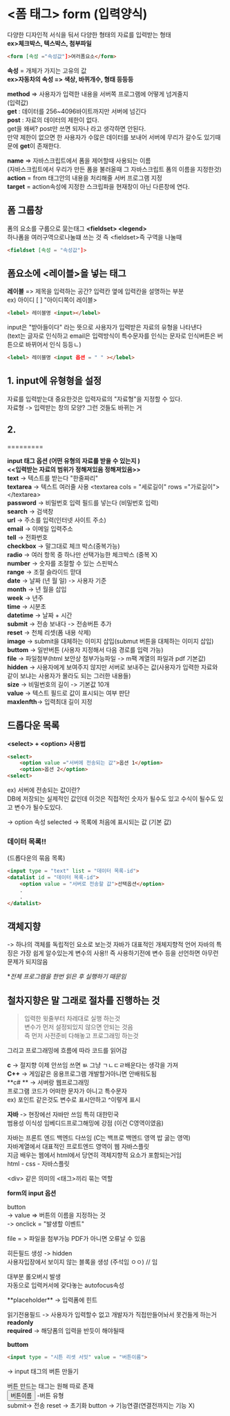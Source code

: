 # <폼 태그> form (입력양식)
다양한 디자인적 서식을 둬서 다양한 형태의 자료를 입력받는 형태<br>
**ex>체크박스, 텍스박스, 첨부파일**

```html
<form [속성 ="속성값"]>여러폼요소</form>
```
**속성** = 개체가 가지는 고유의 값<br>
**ex>자동차의 속성 => 색상, 바퀴개수, 형태 등등등**

**method** => 사용자가 입력한 내용을 서버쪽 프로그램에 어떻게 넘겨줄지<br>
    (입력값) <br>
    **get** : 데이터를 256~4096바이트까지만 서버에 넘긴다<br>
    **post** : 자료의 데이터의 제한이 없다.<br>
get을 왜써? post만 쓰면 되자나 라고 생각하면 안된다.<br>
만약 제한이 없으면 한 사용자가 수많은 데이터를 보내어 서버에 무리가 갈수도 있기때문에 **get**이 존재한다.

**name** => 자바스크립트에서 폼을 제어할때 사용되는 이름<br>
        (자바스크립트에서 우리가 만든 폼을 불러올때 그 자바스크립트 폼의 이름을 지정한것)<br>
**action** = from 태그안의 내용을 처리해줄 서버 프로그램 지정<br>
**target** = action속성에 지정한 스크립파을 현재창이 아닌 다른창에 연다.

## 폼 그룹창
폼의 요소를 구룹으로 뭈는태그 **\<fieldset\> \<legend\>**<br>
하나폼을 여러구역으로나눌떄 쓰는 것 즉 \<fieldset\>즉 구역을 나눌때
```html
<fieldset [속성 = "속성값"]>
```
## 폼요소에 <레이블>을 넣는 태그
**레이블** => 제목을 입력하는 공간? 입력칸 옆에 입력칸을 설명하는 부분<br>
ex) 아이디 [   ] "아이디쪽이 레이블>

```html
<lebel> 레이블명 <input></lebel>
```
input은 "받아들이다" 라는 뜻으로 사용자가 입력받은 자료의 유형을 나타낸다<br>
(text는 글자로 인식하고 email은 입력방식이 특수문자를 인식는 문자로 인식버튼은 버튼으로 바뀌어서 인식 등등ㄴ)<br>
```html
<lebel> 레이블명 <input 옵션 = " " ></lebel>
```
## 1. input에 유형형을 설정
자료를 입력받는대 중요한것은 입력자료의 "자료형"을 지정할 수 있다. <br>
자료형 -> 입력받는 창의 모양? 그런 것들도 바뀌는 거

## 2.
=========


**input 태그 옵션 (어떤 유형의 자료를 받을 수 있는지 )**<br>
**<<입력받는 자료의 범위가 정해져있음 정해져있음>>**<br>
**text**     -> 텍스트를 받는다 "한줄짜리"<br>
**textarea** -> 텍스트 여러줄 사용 \<textarea cols = "세로길이" rows ="가로길이"\>\</textarea\> <br>
**password** -> 비밀번호 입력 필드를 넣는다 (비밀번호 입력)<br>
**search**   -> 검색창<br>
**url**      -> 주소를 입력(인터넷 사이트 주소)<br>
**email**    -> 이메일 입력주소 <br>
**tell**     -> 전화번호<br>
**checkbox** -> 말그대로 체크 박스(중복가능)<br>
**radio**    -> 여러 항목 중 하나만 선택가능한 체크박스 (중복 X)<br>
**number**   -> 숫자를 조절할 수 있는 스핀박스<br>
**range**    -> 조절 슬라이드 맏대<br>
**date**     -> 날짜 (년 월 일) -> 사용자 기준<br>
**month**    -> 년 월을 삽입<br>
**week**     -> 년주<br>
**time**     -> 시분초<br>
**datetime** -> 날짜 + 시간<br>
**submit**   -> 전송 보내다 -> 전송버튼 추가<br>
**reset**    -> 천체 리셋(폼 내용 삭제)<br>
**image**    -> submit을 대체하는 이미지 삽입(submut 버튼을 대체하는 이미지 삽입)<br>
**buttom**   -> 일반버튼 (사용자 지정해서 다음 경로를 입력 가능)<br>
**file**     -> 파일첨부(html 보안상 첨부가능파일 -> m팩 계열의 파일과 pdf 기본값)<br>
**hidden**   -> 사용자에게 보여주지 않지만 서버로 보내주는 값(사용자가 입력한 자료와 같이 보냐는 사용자가 몰라도 되는 그러한 내용들)<br>
**size**     -> 비밀번호의 길이 -> 기본값 10개<br>
**value**    -> 텍스트 필드로 값이 표시되는 여부 판단<br>
**maxlenfth**-> 입력최대 길이 지정<br>
## 드롭다운 목록
**\<select\> + \<option\> 사용법**
```html
<select>
    <option value ="서버에 전송되는 값">옵션 1</option>
    <option>옵션 2</option>
<select>
```
ex) 서버에 전송되는 값이란?<br>
DB에 저장되는 실제적인 값인데 이것은 직접적인 숫자가 될수도 있고 수식이 될수도 있고 변수가 될수도있다.
<p></p>
-> option 속성 selected -> 목록에 처음에 표시되는 값 (기본 값)

### 데이터 목록!! 
(드롭다운의 묶음 목록)<br>
```html
<input type = "text" list = "데이터 목록-id">
<datalist id = "데이터 목록-id">
    <option value = "서버로 전송할 값">선택옵션</option>
    .
    .
</datalist>
```

## 객체지향
-> 하나의 객체를 독립적인 요소로 보는것
자바가 대표적인 개체지향적 언어 자바의 특징은 가장 쉽게 알수있는게 변수의 사용!!
즉 사용하기전에 변수 등을 선언하면 아무런 문제가 되지않음 



**전체 프로그램을 한번 읽은 후 실행하기 때문임*

## 철차지향은 말 그래로 절차를 진행하는 것 

> 입력한 윗줄부터 차레대로 실행 하는것<br>
변수가 먼저 설정되있지 않으면 안되는 것음<br>
즉 먼저 사전준비 다해놓고 프로그래밍 하는것<br>


그리고 프로그래밍에 흐름에 따라 코드를 읽어감


**c**   -> 절지향 이제 안쓰임 쓰면 ㅄ 그냥 ㄱㄴㄷㄹ배운다는 생각을 가져<br>
**C++** -> 게임같은 응용프로그램 개발할거아니면 안배워도됨<br>
**c# **  -> 서버랑 웹프로그래밍  <br>
프로그램 코드가 어떠한 문자가 아니고 특수문자<br>
ex) 포인트 같은것도 변수로 표시안하고 ^이렇게 표시<br>

**자바** -> 현장에선 자바만 쓰임 특히 대한민국<br>
범용성 이식성 임베디드프로그해밍에 강점 (이건 C영역이였음)<br>

자바는 프론트 엔드 백엔드 다쓰임 (C는 백프로 백엔드 영역 밥 굻는 영역)<br>
자바계열에서 대표적인 프로트엔드 영역이 웹 자바스플릿<br>
지금 배우는 웹에서 html에서 당연히 객체지향적 요소가 포함되는거임<br> 
html - css - 자바스플릿

\<div\> 같은 의미의 <태그>끼리 묶는 역할

**form의 input 옵션**<br>

button     
 -> value => 버튼의 이름을 지정하는 것<br>
 -> onclick = "발생할 이벤트"
<p></p>
 file = > 파일을 첨부가능 PDF가 아니면 오류날 수 있음<br>

 히든필드 생성 -> hidden<br>
사용자입장에서 보이지 않는 블록을 생성 (주석임 ㅇㅇ) // 임
<p></p>
대부분 롤오버시 발생<br>
자동으로 입력커서에 갖다놓는 autofocus속성
<p></p>
**placeholder** -> 입력폼에 힌트<br>

읽기전용필드 -> 사용자가 입력할수 없고 개발자가 직접만들어놔서 못건들게 하는거
<br> **readonly**
<br>
**required** -> 해당폼의 입력을 반듯이 해야될때

<p></p>
<p></p>

**buttom**
```html
<input type = "시튼 리셋 서밋" value = "버튼이름">
```
-> input 태그의 버튼 만들기<br>
<p></p>
버튼 만드는 태그는 원해 따로 존재<br>
<button type ="버튼의 유형">버튼이름</button>
-버튼 유형<br>
submit-> 전송 reset -> 초기화 button -> 기능연결(연결전까지는 기능 X)






































